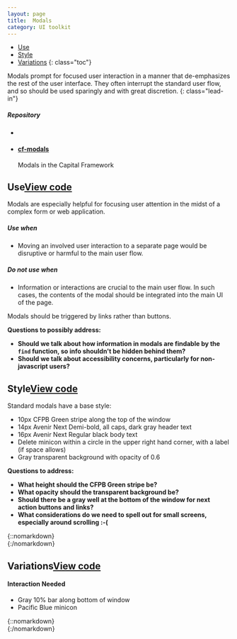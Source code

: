 ```yaml
---
layout: page
title:  Modals
category: UI toolkit
---
```


- [Use](#use)
- [Style](#style)
- [Variations](#variations)
{: class="toc"}

<div class="content-50 content-first">

Modals prompt for focused user interaction in a manner that de-emphasizes the rest of the user interface. They often interrupt the standard user flow, and so should be used sparingly and with great discretion.
{: class="lead-in"}

</div>

<div class="content-50 content-last">
  <h5 class="repo-list-header">Repository</h5>
  <ul class="repo-list">
    <li>
      <span class="cf-icon cf-icon-github"></span>
    </li>
    <li>
      <a href="https://github.com/cfpb/cf-modals"><h4>cf-modals</h4></a>
      <p>Modals in the Capital Framework</p>
    </li>
  </ul>
</div> 

<h2 id="use">Use<span class="cf-code-link"><a href="https://cfpb.github.io/cf-modals/docs/">View code <span class="cf-icon cf-icon-external-link"></span></a></span></h2>

Modals are especially helpful for focusing user attention in the midst of a complex form or web application.

<div class="content-33 content-first">
  <h5 id="use-when">Use when</h5>
  <ul>
    <li>Moving an involved user interaction to a separate page would be disruptive or harmful to the main user flow.</li>
  </ul>
</div>

<div class="content-33 content-last">
  <h5 id="do-not-use-when">Do not use when</h5>
  <ul>
    <li>Information or interactions are crucial to the main user flow. In such cases, the contents of the modal should be integrated into the main UI of the page.</li>
  </ul>
</div>

Modals should be triggered by links rather than buttons.

**Questions to possibly address:**

* **Should we talk about how information in modals are findable by the `find` function, so info shouldn't be hidden behind them?**
* **Should we talk about accessibility concerns, particularly for non-javascript users?**


<h2 id="style">Style<span class="cf-code-link"><a href="https://cfpb.github.io/cf-modals/docs/">View code <span class="cf-icon cf-icon-external-link"></span></a></span></h2>

<div class="content-33 content-first">

Standard modals have a base style:

<ul>
	<li>10px CFPB Green stripe along the top of the window</li>
	<li>14px Avenir Next Demi-bold, all caps, dark gray header text</li>
	<li>16px Avenir Next Regular black body text</li>
	<li>Delete minicon within a circle in the upper right hand corner, with a label (if space allows)</li>
	<li>Gray transparent background with opacity of 0.6</li>
</ul>

</div>


**Questions to address:**

* **What height should the CFPB Green stripe be?**
* **What opacity should the transparent background be?**
* **Should there be a gray well at the bottom of the window for next action buttons and links?**
* **What considerations do we need to spell out for small screens, especially around scrolling :-(**




<div class="content-67 content-last">

{::nomarkdown}  
{:/nomarkdown}

</div>

<h2 id="Variations">Variations<span class="cf-code-link"><a href="https://cfpb.github.io/cf-modals/docs/">View code <span class="cf-icon cf-icon-external-link"></span></a></span></h2>

<div class="content-33 content-first">

#### Interaction Needed
* Gray 10% bar along bottom of window
* Pacific Blue minicon

</div>

<div class="content-67 content-last">

{::nomarkdown}  
{:/nomarkdown}

</div>














